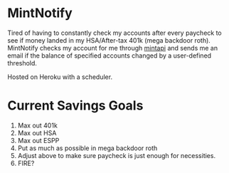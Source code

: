 # MintNotify
Tired of having to constantly check my accounts after every paycheck to see if money landed in my HSA/After-tax 401k (mega backdoor roth). MintNotify checks my account for me through [mintapi](https://github.com/mrooney/mintapi) and sends me an email if the balance of specified accounts changed by a user-defined threshold. 

Hosted on Heroku with a scheduler.

# Current Savings Goals
1. Max out 401k
2. Max out HSA
3. Max out ESPP
4. Put as much as possible in mega backdoor roth 
5. Adjust above to make sure paycheck is just enough for necessities.
6. FIRE?

